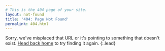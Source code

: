 ```yaml
---
# This is the 404 page of your site.
layout: not-found
title: '404: Page Not Found'
permalink: 404.html
---
```


Sorry, we've misplaced that URL or it's pointing to something that doesn't exist. [Head back home][homepage] to try finding it again.
{:.lead}

[homepage]: https://teamviteza.github.io/